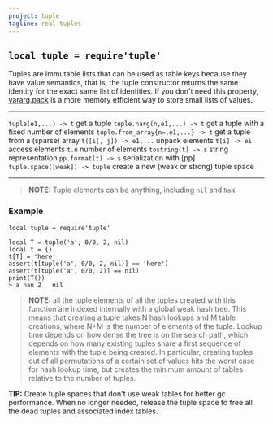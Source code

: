```yaml
---
project: tuple
tagline: real tuples
---
```


## `local tuple = require'tuple'`

Tuples are immutable lists that can be used as table keys because they have
value semantics, that is, the tuple constructor returns the same identity
for the exact same list of identities. If you don't need this property,
[vararg.pack] is a more memory efficient way to store small lists of values.

[vararg.pack]: vararg.html#pack

---------------------------------- -------------------------------------------
`tuple(e1,...) -> t`					  get a tuple
`tuple.narg(n,e1,...) -> t`        get a tuple with a fixed number of elements
`tuple.from_array{n=,e1,...} -> t` get a tuple from a (sparse) array
`t([i[, j]) -> e1,...`				  unpack elements
`t[i] -> ei`							  access elements
`t.n`										  number of elements
`tostring(t) -> s`					  string representation
`pp.format(t) -> s`					  serialization with [pp]
`tuple.space([weak]) -> tuple`	  create a new (weak or strong) tuple space
---------------------------------- -------------------------------------------

> __NOTE:__ Tuple elements can be anything, including `nil` and `NaN`.

### Example

~~~{.lua}
local tuple = require'tuple'

local T = tuple('a', 0/0, 2, nil)
local t = {}
t[T] = 'here'
assert(t[tuple('a', 0/0, 2, nil)] == 'here')
assert(t[tuple('a', 0/0, 2)] == nil)
print(T())
> a	nan	2	nil
~~~

> __NOTE:__ all the tuple elements of all the tuples created with this
function are indexed internally with a global weak hash tree. This means that
creating a tuple takes N hash lookups and M table creations, where N+M is the
number of elements of the tuple. Lookup time depends on how dense the tree is
on the search path, which depends on how many existing tuples share a first
sequence of elements with the tuple being created. In particular, creating
tuples out of all permutations of a certain set of values hits the worst case
for hash lookup time, but creates the minimum amount of tables relative to
the number of tuples.

__TIP:__ Create tuple spaces that don't use weak tables for better gc
performance. When no longer needed, release the tuple space to free all
the dead tuples and associated index tables.
